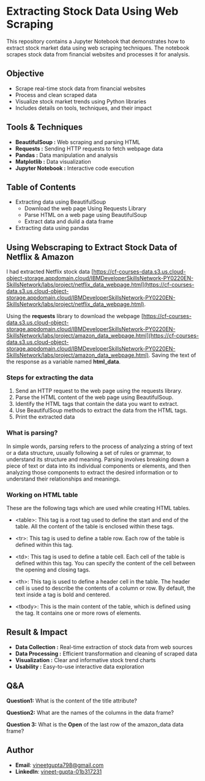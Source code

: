 # Extracting Stock Data Using Web Scraping

This repository contains a Jupyter Notebook that demonstrates how to extract stock market data using web scraping techniques. The notebook scrapes stock data from financial websites and processes it for analysis.

## Objective

- Scrape real-time stock data from financial websites
- Process and clean scraped data
- Visualize stock market trends using Python libraries
- Includes details on tools, techniques, and their impact

## Tools & Techniques

- **BeautifulSoup :** Web scraping and parsing HTML
- **Requests :** Sending HTTP requests to fetch webpage data
- **Pandas :** Data manipulation and analysis
- **Matplotlib :** Data visualization
- **Jupyter Notebook :** Interactive code execution

## Table of Contents

- Extracting data using BeautifulSoup
    - Download the web page Using Requests Library
    - Parse HTML on a web page using BeautifulSoup
    - Extract data and duild a data frame
- Extracting data using pandas

## Using Webscraping to Extract Stock Data of Netflix & Amazon

I had extracted Netflix stock data [https://cf-courses-data.s3.us.cloud-object-storage.appdomain.cloud/IBMDeveloperSkillsNetwork-PY0220EN-SkillsNetwork/labs/project/netflix_data_webpage.html](https://cf-courses-data.s3.us.cloud-object-storage.appdomain.cloud/IBMDeveloperSkillsNetwork-PY0220EN-SkillsNetwork/labs/project/netflix_data_webpage.html).


Using the **requests** library to download the webpage [https://cf-courses-data.s3.us.cloud-object-storage.appdomain.cloud/IBMDeveloperSkillsNetwork-PY0220EN-SkillsNetwork/labs/project/amazon_data_webpage.html](https://cf-courses-data.s3.us.cloud-object-storage.appdomain.cloud/IBMDeveloperSkillsNetwork-PY0220EN-SkillsNetwork/labs/project/amazon_data_webpage.html). Saving the text of the response as a variable named **html_data**.

### Steps for extracting the data
1. Send an HTTP request to the web page using the requests library.
2. Parse the HTML content of the web page using BeautifulSoup.
3. Identify the HTML tags that contain the data you want to extract.
4. Use BeautifulSoup methods to extract the data from the HTML tags.
5. Print the extracted data

### What is parsing?

In simple words, parsing refers to the process of analyzing a string of text or a data structure, usually following a set of rules or grammar, to understand its structure and meaning.
Parsing involves breaking down a piece of text or data into its individual components or elements, and then analyzing those components to extract the desired information or to understand their relationships and meanings.

### Working on HTML table

These are the following tags which are used while creating HTML tables.

- &lt;table&gt;: This tag is a root tag used to define the start and end of the table. All the content of the table is enclosed within these tags. 

- &lt;tr&gt;: This tag is used to define a table row. Each row of the table is defined within this tag.

- &lt;td&gt;: This tag is used to define a table cell. Each cell of the table is defined within this tag. You can specify the content of the cell between the opening and closing <td> tags.

- &lt;th&gt;: This tag is used to define a header cell in the table. The header cell is used to describe the contents of a column or row. By default, the text inside a <th> tag is bold and centered.

- &lt;tbody&gt;: This is the main content of the table, which is defined using the <tbody> tag. It contains one or more rows of <tr> elements.

## Result & Impact

- **Data Collection :** Real-time extraction of stock data from web sources
- **Data Processing :** Efficient transformation and cleaning of scraped data
- **Visualization :** Clear and informative stock trend charts
- **Usability :** Easy-to-use interactive data exploration

## Q&A

**Question1:** What is the content of the title attribute?

**Question2:** What are the names of the columns in the data frame?

**Question 3:** What is the **Open** of the last row of the amazon_data data frame?

## Author
- **Email**: vineetgupta798@gmail.com
- **LinkedIn**: [vineet-gupta-01b317231](https://www.linkedin.com/in/vineet-gupta-01b317231/)


